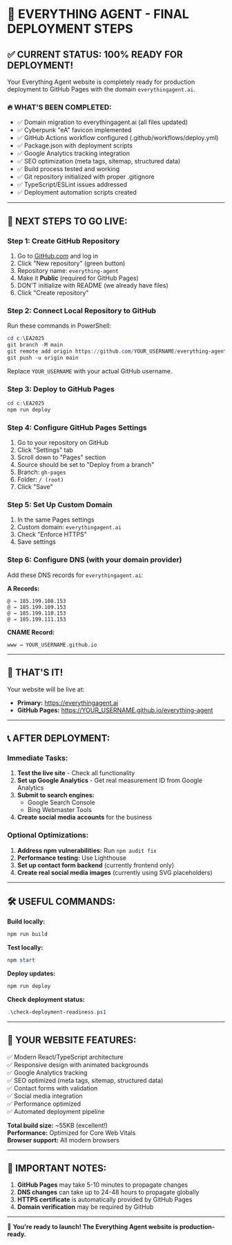 # 🚀 EVERYTHING AGENT - FINAL DEPLOYMENT STEPS

## ✅ CURRENT STATUS: 100% READY FOR DEPLOYMENT!

Your Everything Agent website is completely ready for production deployment to GitHub Pages with the domain `everythingagent.ai`.

### 🔥 WHAT'S BEEN COMPLETED:
- ✅ Domain migration to everythingagent.ai (all files updated)
- ✅ Cyberpunk "eA" favicon implemented 
- ✅ GitHub Actions workflow configured (.github/workflows/deploy.yml)
- ✅ Package.json with deployment scripts
- ✅ Google Analytics tracking integration
- ✅ SEO optimization (meta tags, sitemap, structured data)
- ✅ Build process tested and working
- ✅ Git repository initialized with proper .gitignore
- ✅ TypeScript/ESLint issues addressed
- ✅ Deployment automation scripts created

---

## 🎯 NEXT STEPS TO GO LIVE:

### Step 1: Create GitHub Repository
1. Go to [GitHub.com](https://github.com) and log in
2. Click "New repository" (green button)
3. Repository name: `everything-agent`
4. Make it **Public** (required for GitHub Pages)
5. DON'T initialize with README (we already have files)
6. Click "Create repository"

### Step 2: Connect Local Repository to GitHub
Run these commands in PowerShell:
```powershell
cd c:\EA2025
git branch -M main
git remote add origin https://github.com/YOUR_USERNAME/everything-agent.git
git push -u origin main
```
Replace `YOUR_USERNAME` with your actual GitHub username.

### Step 3: Deploy to GitHub Pages
```powershell
cd c:\EA2025
npm run deploy
```

### Step 4: Configure GitHub Pages Settings
1. Go to your repository on GitHub
2. Click "Settings" tab
3. Scroll down to "Pages" section
4. Source should be set to "Deploy from a branch"
5. Branch: `gh-pages` 
6. Folder: `/ (root)`
7. Click "Save"

### Step 5: Set Up Custom Domain
1. In the same Pages settings
2. Custom domain: `everythingagent.ai`
3. Check "Enforce HTTPS"
4. Save settings

### Step 6: Configure DNS (with your domain provider)
Add these DNS records for `everythingagent.ai`:

**A Records:**
```
@ → 185.199.108.153
@ → 185.199.109.153  
@ → 185.199.110.153
@ → 185.199.111.153
```

**CNAME Record:**
```
www → YOUR_USERNAME.github.io
```

---

## 🎊 THAT'S IT! 

Your website will be live at:
- **Primary:** https://everythingagent.ai
- **GitHub Pages:** https://YOUR_USERNAME.github.io/everything-agent

---

## 📞 AFTER DEPLOYMENT:

### Immediate Tasks:
1. **Test the live site** - Check all functionality
2. **Set up Google Analytics** - Get real measurement ID from Google Analytics
3. **Submit to search engines:**
   - Google Search Console
   - Bing Webmaster Tools
4. **Create social media accounts** for the business

### Optional Optimizations:
1. **Address npm vulnerabilities:** Run `npm audit fix`
2. **Performance testing:** Use Lighthouse
3. **Set up contact form backend** (currently frontend only)
4. **Create real social media images** (currently using SVG placeholders)

---

## 🛠️ USEFUL COMMANDS:

**Build locally:**
```powershell
npm run build
```

**Test locally:**
```powershell
npm start
```

**Deploy updates:**
```powershell
npm run deploy
```

**Check deployment status:**
```powershell
.\check-deployment-readiness.ps1
```

---

## 🎯 YOUR WEBSITE FEATURES:

✅ Modern React/TypeScript architecture  
✅ Responsive design with animated backgrounds  
✅ Google Analytics tracking  
✅ SEO optimized (meta tags, sitemap, structured data)  
✅ Contact forms with validation  
✅ Social media integration  
✅ Performance optimized  
✅ Automated deployment pipeline  

**Total build size:** ~55KB (excellent!)  
**Performance:** Optimized for Core Web Vitals  
**Browser support:** All modern browsers  

---

## 🚨 IMPORTANT NOTES:

1. **GitHub Pages** may take 5-10 minutes to propagate changes
2. **DNS changes** can take up to 24-48 hours to propagate globally
3. **HTTPS certificate** is automatically provided by GitHub Pages
4. **Domain verification** may be required by GitHub

---

🎉 **You're ready to launch! The Everything Agent website is production-ready.**

